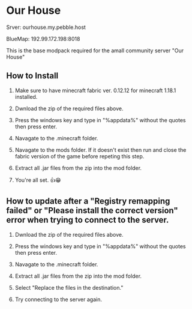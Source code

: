 # Our House
 Srver: ourhouse.my.pebble.host
 
 BlueMap: 192.99.172.198:8018

This is the base modpack required for the amall community server "Our House"

## How to Install

1. Make sure to have minecraft fabric ver. 0.12.12 for minecraft 1.18.1 installed.

2. Dwnload the zip of the required files above.

3. Press the windows key and type in "%appdata%" without the quotes then press enter.

4. Navagate to the .minecraft folder.

5. Navagate to the mods folder. If it doesn't exist then run and close the fabric version of the game before repeting this step.

6. Extract all .jar files from the zip into the mod folder.

7. You're all set. :+1::grin:

## How to update after a "Registry remapping failed" or "Please install the correct version" error when trying to connect to the server.

1. Dwnload the zip of the required files above.

2. Press the windows key and type in "%appdata%" without the quotes then press enter.

3. Navagate to the .minecraft folder.

4. Extract all .jar files from the zip into the mod folder.

5. Select "Replace the files in the destination."

6. Try connecting to the server again.
